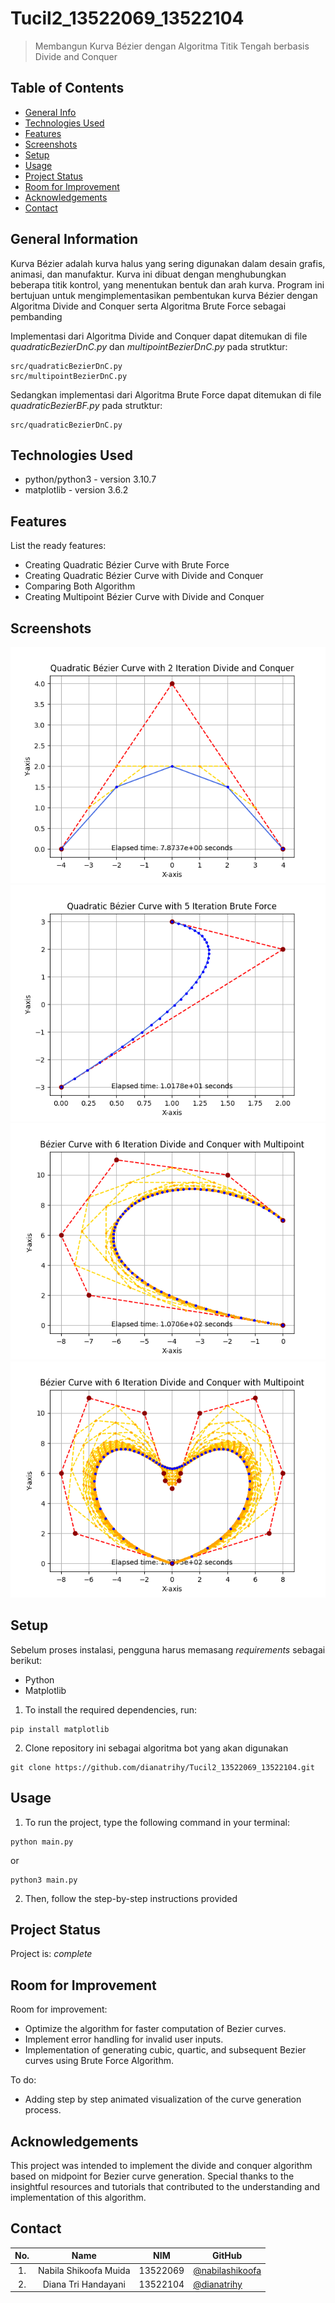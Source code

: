 # Tucil2_13522069_13522104
> Membangun Kurva Bézier dengan Algoritma Titik Tengah berbasis Divide and Conquer

## Table of Contents
* [General Info](#general-information)
* [Technologies Used](#technologies-used)
* [Features](#features)
* [Screenshots](#screenshots)
* [Setup](#setup)
* [Usage](#usage)
* [Project Status](#project-status)
* [Room for Improvement](#room-for-improvement)
* [Acknowledgements](#acknowledgements)
* [Contact](#contact)
<!-- * [License](#license) -->


## General Information
Kurva Bézier adalah kurva halus yang sering digunakan dalam desain grafis, animasi, dan manufaktur. Kurva ini dibuat dengan menghubungkan beberapa titik kontrol, yang menentukan bentuk dan arah kurva. Program ini bertujuan untuk mengimplementasikan pembentukan kurva Bézier dengan Algoritma Divide and Conquer serta Algoritma Brute Force sebagai pembanding

Implementasi dari Algoritma Divide and Conquer dapat ditemukan di file _quadraticBezierDnC.py_ dan _multipointBezierDnC.py_ pada strutktur:
```
src/quadraticBezierDnC.py
src/multipointBezierDnC.py
```
Sedangkan implementasi dari Algoritma Brute Force dapat ditemukan di file _quadraticBezierBF.py_ pada strutktur:
```
src/quadraticBezierDnC.py
```

## Technologies Used
- python/python3 - version 3.10.7
- matplotlib - version 3.6.2

## Features
List the ready features:
- Creating Quadratic Bézier Curve with Brute Force
- Creating Quadratic Bézier Curve with Divide and Conquer
- Comparing Both Algorithm
- Creating Multipoint Bézier Curve with Divide and Conquer

## Screenshots
<!-- If you have screenshots you'd like to share, include them here. -->
![Quadratic dengan Algoritma Divide and Conquer](./test/Matplotlib/Figure_1_DnC.png)
![Quadratic dengan Algoritma Brute Force](./test/Matplotlib/Figure_3_BF.png)
![Multipoin dengan Algoritma Divide and Conquer](./test/Matplotlib/Figure_Multi_6.png)
![Multipoin dengan Algoritma Divide and Conquer 2](./test/Matplotlib/Figure_Multi_15.png)

## Setup
Sebelum proses instalasi, pengguna harus memasang _requirements_ sebagai berikut:
- Python
- Matplotlib


1. To install the required dependencies, run:
```
pip install matplotlib
```
2. Clone repository ini sebagai algoritma bot yang akan digunakan
```
git clone https://github.com/dianatrihy/Tucil2_13522069_13522104.git
```

## Usage
1. To run the project, type the following command in your terminal:
```
python main.py
```
 or 
```
python3 main.py
```
2. Then, follow the step-by-step instructions provided

## Project Status
Project is:  _complete_ 

## Room for Improvement
Room for improvement:
- Optimize the algorithm for faster computation of Bezier curves.
- Implement error handling for invalid user inputs. 
- Implementation of generating cubic, quartic, and subsequent Bezier curves using Brute Force Algorithm.

To do:
- Adding step by step animated visualization of the curve generation process.

## Acknowledgements
This project was intended to implement the divide and conquer algorithm based on midpoint for Bezier curve generation. Special thanks to the insightful resources and tutorials that contributed to the understanding and implementation of this algorithm.

## Contact
| No. |           Name           |   NIM    |                     GitHub                    |
|:---:|:------------------------:|:--------:|-----------------------------------------------|
| 1.  | Nabila Shikoofa Muida    | 13522069 | [@nabilashikoofa](https://github.com/nabilashikoofa) |
| 2.  | Diana Tri Handayani      | 13522104 | [@dianatrihy](https://github.com/dianatrihy) |

<!-- Optional -->
<!-- ## License -->
<!-- This project is open source and available under the [... License](). -->

<!-- You don't have to include all sections - just the one's relevant to your project -->
